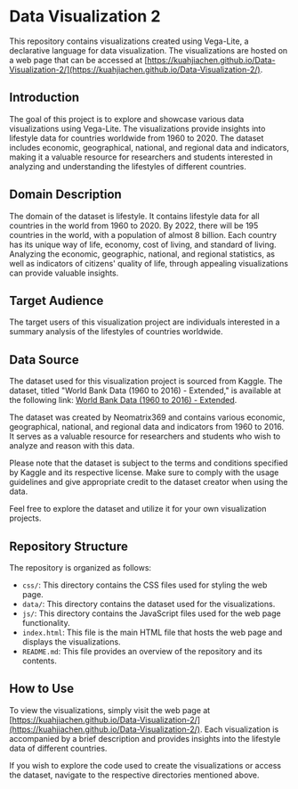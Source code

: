 # Data Visualization 2

This repository contains visualizations created using Vega-Lite, a declarative language for data visualization. The visualizations are hosted on a web page that can be accessed at [https://kuahjiachen.github.io/Data-Visualization-2/](https://kuahjiachen.github.io/Data-Visualization-2/).

## Introduction

The goal of this project is to explore and showcase various data visualizations using Vega-Lite. The visualizations provide insights into lifestyle data for countries worldwide from 1960 to 2020. The dataset includes economic, geographical, national, and regional data and indicators, making it a valuable resource for researchers and students interested in analyzing and understanding the lifestyles of different countries.

## Domain Description

The domain of the dataset is lifestyle. It contains lifestyle data for all countries in the world from 1960 to 2020. By 2022, there will be 195 countries in the world, with a population of almost 8 billion. Each country has its unique way of life, economy, cost of living, and standard of living. Analyzing the economic, geographic, national, and regional statistics, as well as indicators of citizens' quality of life, through appealing visualizations can provide valuable insights.

## Target Audience

The target users of this visualization project are individuals interested in a summary analysis of the lifestyles of countries worldwide.

## Data Source

The dataset used for this visualization project is sourced from Kaggle. The dataset, titled "World Bank Data (1960 to 2016) - Extended," is available at the following link: [World Bank Data (1960 to 2016) - Extended](https://www.kaggle.com/datasets/neomatrix369/world-bank-data-1960-to-2016-extended).

The dataset was created by Neomatrix369 and contains various economic, geographical, national, and regional data and indicators from 1960 to 2016. It serves as a valuable resource for researchers and students who wish to analyze and reason with this data.

Please note that the dataset is subject to the terms and conditions specified by Kaggle and its respective license. Make sure to comply with the usage guidelines and give appropriate credit to the dataset creator when using the data.

Feel free to explore the dataset and utilize it for your own visualization projects.

## Repository Structure

The repository is organized as follows:

- `css/`: This directory contains the CSS files used for styling the web page.
- `data/`: This directory contains the dataset used for the visualizations.
- `js/`: This directory contains the JavaScript files used for the web page functionality.
- `index.html`: This file is the main HTML file that hosts the web page and displays the visualizations.
- `README.md`: This file provides an overview of the repository and its contents.

## How to Use

To view the visualizations, simply visit the web page at [https://kuahjiachen.github.io/Data-Visualization-2/](https://kuahjiachen.github.io/Data-Visualization-2/). Each visualization is accompanied by a brief description and provides insights into the lifestyle data of different countries.

If you wish to explore the code used to create the visualizations or access the dataset, navigate to the respective directories mentioned above.